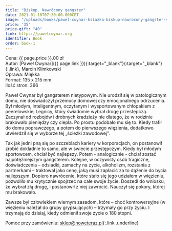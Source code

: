 ```yaml
---
title: "Biskup. Nawrócony gangster"
date: 2021-01-18T07:30:00.000CET
image: "/uploads/books/pawel-cwynar-ksiazka-biskup-nawrocony-gangster-sklep-charytatywny.jpg"
price: '35' 
price-gift: "40"
link: https://pawelcwynar.org
identifier: Book
order: book-1
---
```


Cena: {{ page.price }}.00 zł  
Autor: [Paweł Cwynar]({{ page.link }}){:target="_blank"}{:target="_blank"}{:.link}, Marcin Klimkowski   
Oprawa: Miękka   
Format: 135 x 215 mm  
Ilość stron: 366  

Paweł Cwynar był gangsterem nietypowym. Nie urodził się w patologicznym domu, nie doświadczył przemocy domowej czy emocjonalnego odrzucenia. Był młodym, inteligentnym, oczytanym i wysportowanym chłopakiem z peerelowskiej Legnicy, który świadomie wybrał drogę przestępczą. Zaczynał od rozbojów i drobnych kradzieży nie dlatego, że w rodzinie brakowało pieniędzy czy ciepła. Po prostu podobało mu się to. Kiedy trafił do domu poprawczego, a potem do pierwszego więzienia, dodatkowo utwierdził się w wyborze tej „ścieżki zawodowej".


Tak jak jedni pną się po szczeblach kariery w korporacjach, on postanowił zrobić dokładnie to samo, ale w świecie przestępczym. Kiedy był młodym sportowcem, chciał być najlepszy. Potem - analogicznie - chciał zostać najpotężniejszym gangsterem. Kolejne, w oczywisty osób tragiczne, doświadczenia – odsiadki, zamachy na życie, alkoholizm, rozstania z partnerkami – traktował jako cenę, jaką musi zapłacić za to dążenie do bycia najlepszym. Dopiero nawrócenie, które stało się jego udziałem w więzieniu, pozwoliło mu krytycznie spojrzeć na całe swoje życie. Doszedł do wniosku, że wybrał złą drogę, i postanowił z niej zawrócić. Nauczył się pokory, której mu brakowało.


Zawsze był człowiekiem wiernym zasadom, które – choć kontrowersyjne (w więzieniu należał do grupy grypsujących) – trzymały go przy życiu. I trzymają do dzisiaj, kiedy odmienił swoje życie o 180 stopni.

Pomoc przy zamówieniu: [sklep@noweteraz.pl](mailto:sklep@noweteraz.pl){:.link .underline}